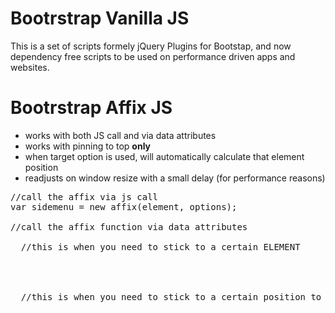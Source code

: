 # Bootrstrap Vanilla JS
This is a set of scripts formely jQuery Plugins for Bootstap, and now dependency free scripts to be used on performance driven apps and websites.

# Bootrstrap Affix JS
* works with both JS call and via data attributes
* works with pinning to top <b>only</b>
* when target option is used, will automatically calculate that element position
* readjusts on window resize with a small delay (for performance reasons)

<pre>
//call the affix via js call
var sidemenu = new affix(element, options);

//call the affix function via data attributes
<div class="content" data-spy="affix" data-target=".selector">
  //this is when you need to stick to a certain ELEMENT
</div>


<div class="content" data-spy="affix" data-offset-top="250">
  //this is when you need to stick to a certain position to top
</div>
